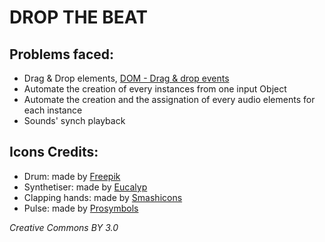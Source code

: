 # DROP THE BEAT

<!-- ## Libraries used
- [Interact.js](http://interactjs.io/) : to drag & move the elements
- [Buzz.js](http://buzz.jaysalvat.com/) : to handle the sounds' synch playback -->

## Problems faced:

- Drag & Drop elements, [DOM - Drag & drop events](https://developer.mozilla.org/en-US/docs/Web/API/Document#Drag_drop_events)
- Automate the creation of every instances from one input Object
- Automate the creation and the assignation of every audio elements for each instance
- Sounds' synch playback

## Icons Credits:

- Drum: made by [Freepik](https://www.freepik.com/)
- Synthetiser: made by [Eucalyp](https://www.flaticon.com/authors/eucalyp)
- Clapping hands: made by [Smashicons](https://www.flaticon.com/authors/smashicons)
- Pulse: made by [Prosymbols](https://www.flaticon.com/authors/prosymbols)

_Creative Commons BY 3.0_
